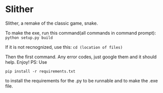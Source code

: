 # Slither
Slither, a remake of the classic game, snake.

To make the exe, run this command(all commands in command prompt): 
`python setup.py build`

If it is not recnognized, use this:
`cd (location of files)`


Then the first command. Any error codes, just google them and it should help. Enjoy!
PS: Use

`pip install -r requirements.txt`

to install the requirements for the .py to be runnable and to make the .exe file.
